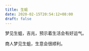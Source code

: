 ```yaml
---
title: 生蛆
date: 2020-02-15T20:54:12+08:00
draft: false
---
```


梦见生蛆，吉兆，预示着生活会有好运气。

商人梦见生蛆，生意会很顺利。

